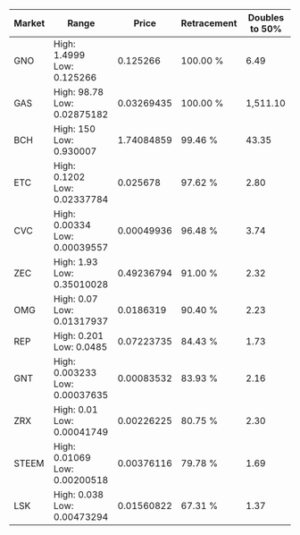 | Market | Range | Price| Retracement | Doubles to 50% |
| --- | --- | --- | --- | --- |
| GNO | High: 1.4999<br />Low: 0.125266 | 0.125266 | 100.00 % | 6.49 |
| GAS | High: 98.78<br />Low: 0.02875182 | 0.03269435 | 100.00 % | 1,511.10 |
| BCH | High: 150<br />Low: 0.930007 | 1.74084859 | 99.46 % | 43.35 |
| ETC | High: 0.1202<br />Low: 0.02337784 | 0.025678 | 97.62 % | 2.80 |
| CVC | High: 0.00334<br />Low: 0.00039557 | 0.00049936 | 96.48 % | 3.74 |
| ZEC | High: 1.93<br />Low: 0.35010028 | 0.49236794 | 91.00 % | 2.32 |
| OMG | High: 0.07<br />Low: 0.01317937 | 0.0186319 | 90.40 % | 2.23 |
| REP | High: 0.201<br />Low: 0.0485 | 0.07223735 | 84.43 % | 1.73 |
| GNT | High: 0.003233<br />Low: 0.00037635 | 0.00083532 | 83.93 % | 2.16 |
| ZRX | High: 0.01<br />Low: 0.00041749 | 0.00226225 | 80.75 % | 2.30 |
| STEEM | High: 0.01069<br />Low: 0.00200518 | 0.00376116 | 79.78 % | 1.69 |
| LSK | High: 0.038<br />Low: 0.00473294 | 0.01560822 | 67.31 % | 1.37 |
